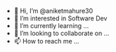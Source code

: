 - 👋 Hi, I’m @aniketmahure30
- 👀 I’m interested in Software Dev
- 🌱 I’m currently learning ...
- 💞️ I’m looking to collaborate on ...
- 📫 How to reach me ...

<!---
aniketmahure30/aniketmahure30 is a ✨ special ✨ repository because its `README.md` (this file) appears on your GitHub profile.
You can click the Preview link to take a look at your changes.
--->
